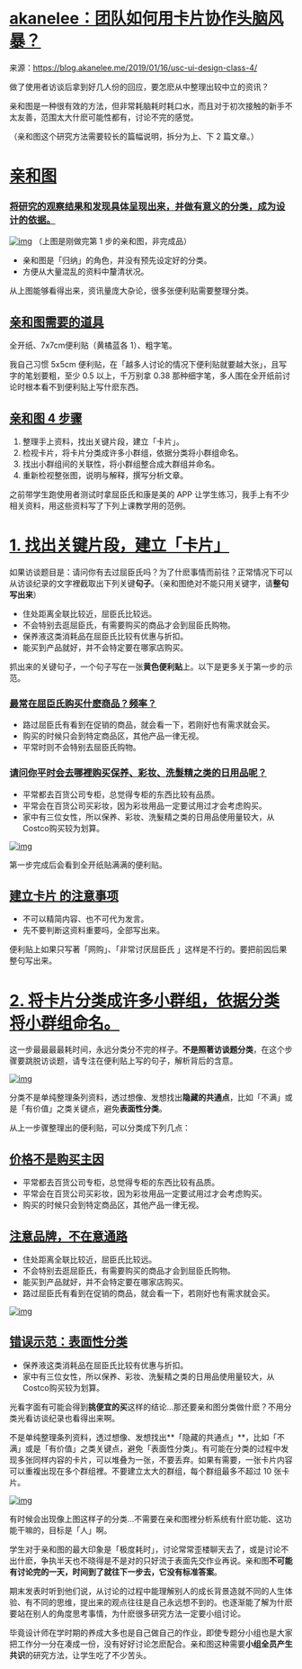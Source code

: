 # [akanelee：团队如何用卡片协作头脑风暴？](https://card.learnwritingthehardway.cn/#/chapter01/note22?id=akanelee%ef%bc%9a%e5%9b%a2%e9%98%9f%e5%a6%82%e4%bd%95%e7%94%a8%e5%8d%a1%e7%89%87%e5%8d%8f%e4%bd%9c%e5%a4%b4%e8%84%91%e9%a3%8e%e6%9a%b4%ef%bc%9f)

来源：<https://blog.akanelee.me/2019/01/16/usc-ui-design-class-4/>

做了使用者访谈后拿到好几人份的回应，要怎麽从中整理出较中立的资讯？

亲和图是一种很有效的方法，但非常耗脑耗时耗口水，而且对于初次接触的新手不太友善，范围太大什麽可能性都有，讨论不完的感觉。

（亲和图这个研究方法需要较长的篇幅说明，拆分为上、下 2 篇文章。）

# [亲和图](https://card.learnwritingthehardway.cn/#/chapter01/note22?id=%e4%ba%b2%e5%92%8c%e5%9b%be)

### [将研究的观察结果和发现具体呈现出来，并做有意义的分类，成为设计的依据。](https://card.learnwritingthehardway.cn/#/chapter01/note22?id=%e5%b0%86%e7%a0%94%e7%a9%b6%e7%9a%84%e8%a7%82%e5%af%9f%e7%bb%93%e6%9e%9c%e5%92%8c%e5%8f%91%e7%8e%b0%e5%85%b7%e4%bd%93%e5%91%88%e7%8e%b0%e5%87%ba%e6%9d%a5%ef%bc%8c%e5%b9%b6%e5%81%9a%e6%9c%89%e6%84%8f%e4%b9%89%e7%9a%84%e5%88%86%e7%b1%bb%ef%bc%8c%e6%88%90%e4%b8%ba%e8%ae%be%e8%ae%a1%e7%9a%84%e4%be%9d%e6%8d%ae%e3%80%82)

[![img](https://img.akanelee.me/20190116-1.jpg)](https://img.akanelee.me/20190116-1.jpg)
（上图是刚做完第 1 步的亲和图，非完成品）

- 亲和图是「归纳」的角色，并没有预先设定好的分类。
- 方便从大量混乱的资料中釐清状况。

从上图能够看得出来，资讯量庞大杂论，很多张便利贴需要整理分类。

## [亲和图需要的道具](https://card.learnwritingthehardway.cn/#/chapter01/note22?id=%e4%ba%b2%e5%92%8c%e5%9b%be%e9%9c%80%e8%a6%81%e7%9a%84%e9%81%93%e5%85%b7)

全开纸、7x7cm便利贴（黄橘蓝各 1）、粗字笔。

我自己习惯 5x5cm 便利贴，在「越多人讨论的情况下便利贴就要越大张」，且写字的笔划要粗，至少 0.5 以上，千万别拿 0.38 那种细字笔，多人围在全开纸前讨论时根本看不到便利贴上写什麽东西。

## [亲和图 4 步骤](https://card.learnwritingthehardway.cn/#/chapter01/note22?id=%e4%ba%b2%e5%92%8c%e5%9b%be-4-%e6%ad%a5%e9%aa%a4)

1. 整理手上资料，找出关键片段，建立「卡片」。
2. 检视卡片，将卡片分类成许多小群组，依据分类将小群组命名。
3. 找出小群组间的关联性，将小群组整合成大群组并命名。
4. 重新检视整张图，说明与解释，撰写分析文章。

之前带学生跑使用者测试时拿屈臣氏和康是美的 APP 让学生练习，我手上有不少相关资料，用这些资料写了下列上课教学用的范例。

# [1. 找出关键片段，建立「卡片」](https://card.learnwritingthehardway.cn/#/chapter01/note22?id=_1-%e6%89%be%e5%87%ba%e5%85%b3%e9%94%ae%e7%89%87%e6%ae%b5%ef%bc%8c%e5%bb%ba%e7%ab%8b%e3%80%8c%e5%8d%a1%e7%89%87%e3%80%8d)

如果访谈题目是：请问你有去过屈臣氏吗？为了什麽事情而前往？正常情况下可以从访谈纪录的文字裡截取出下列关键**句子**。（亲和图绝对不能只用关键字，请**整句写出来**）

- 住处距离全联比较近，屈臣氏比较远。
- 不会特别去逛屈臣氏，有需要购买的商品才会到屈臣氏购物。
- 保养液这类消耗品在屈臣氏比较有优惠与折扣。
- 能买到产品就好，并不会特定要在哪家店购买。

抓出来的关键句子，一个句子写在一张**黄色便利贴**上。以下是更多关于第一步的示范。

### [最常在屈臣氏购买什麽商品？频率？](https://card.learnwritingthehardway.cn/#/chapter01/note22?id=%e6%9c%80%e5%b8%b8%e5%9c%a8%e5%b1%88%e8%87%a3%e6%b0%8f%e8%b4%ad%e4%b9%b0%e4%bb%80%e9%ba%bd%e5%95%86%e5%93%81%ef%bc%9f%e9%a2%91%e7%8e%87%ef%bc%9f)

- 路过屈臣氏有看到在促销的商品，就会看一下，若刚好也有需求就会买。
- 购买的时候只会到特定商品区，其他产品一律无视。
- 平常时则不会特别去屈臣氏购物。

### [请问你平时会去哪裡购买保养、彩妆、洗髮精之类的日用品呢？](https://card.learnwritingthehardway.cn/#/chapter01/note22?id=%e8%af%b7%e9%97%ae%e4%bd%a0%e5%b9%b3%e6%97%b6%e4%bc%9a%e5%8e%bb%e5%93%aa%e8%a3%a1%e8%b4%ad%e4%b9%b0%e4%bf%9d%e5%85%bb%e3%80%81%e5%bd%a9%e5%a6%86%e3%80%81%e6%b4%97%e9%ab%ae%e7%b2%be%e4%b9%8b%e7%b1%bb%e7%9a%84%e6%97%a5%e7%94%a8%e5%93%81%e5%91%a2%ef%bc%9f)

- 平常都去百货公司专柜，总觉得专柜的东西比较有品质。
- 平常会在百货公司买彩妆，因为彩妆用品一定要试用过才会考虑购买。
- 家中有三位女性，所以保养、彩妆、洗髮精之类的日用品使用量较大，从Costco购买较为划算。

[![img](https://img.akanelee.me/20190116-2.jpg)](https://img.akanelee.me/20190116-2.jpg)

第一步完成后会看到全开纸贴满满的便利贴。

## [建立卡片 的注意事项](https://card.learnwritingthehardway.cn/#/chapter01/note22?id=%e5%bb%ba%e7%ab%8b%e5%8d%a1%e7%89%87-%e7%9a%84%e6%b3%a8%e6%84%8f%e4%ba%8b%e9%a1%b9)

- 不可以精简内容、也不可代为发言。
- 先不要判断这资料重要吗，全部写出来。

便利贴上如果只写著「网购」、「非常讨厌屈臣氏 」这样是不行的。要把前因后果整句写出来。

# [2. 将卡片分类成许多小群组，依据分类将小群组命名。](https://card.learnwritingthehardway.cn/#/chapter01/note22?id=_2-%e5%b0%86%e5%8d%a1%e7%89%87%e5%88%86%e7%b1%bb%e6%88%90%e8%ae%b8%e5%a4%9a%e5%b0%8f%e7%be%a4%e7%bb%84%ef%bc%8c%e4%be%9d%e6%8d%ae%e5%88%86%e7%b1%bb%e5%b0%86%e5%b0%8f%e7%be%a4%e7%bb%84%e5%91%bd%e5%90%8d%e3%80%82)

这一步最最最最耗时间，永远分类分不完的样子。**不是照著访谈题分类**，在这个步骤要跳脱访谈题，请专注在便利贴上写的句子，解析背后的含意。

[![img](https://img.akanelee.me/20190116-3.jpg)](https://img.akanelee.me/20190116-3.jpg)

分类不是单纯整理条列资料，透过想像、发想找出**隐藏的共通点**，比如「不满」或是「有价值」之类关键点，避免**表面性分类**。

从上一步骤整理出的便利贴，可以分类成下列几点：

## [价格不是购买主因](https://card.learnwritingthehardway.cn/#/chapter01/note22?id=%e4%bb%b7%e6%a0%bc%e4%b8%8d%e6%98%af%e8%b4%ad%e4%b9%b0%e4%b8%bb%e5%9b%a0)

- 平常都去百货公司专柜，总觉得专柜的东西比较有品质。
- 平常会在百货公司买彩妆，因为彩妆用品一定要试用过才会考虑购买。
- 购买的时候只会到特定商品区，其他产品一律无视。

## [注意品牌，不在意通路](https://card.learnwritingthehardway.cn/#/chapter01/note22?id=%e6%b3%a8%e6%84%8f%e5%93%81%e7%89%8c%ef%bc%8c%e4%b8%8d%e5%9c%a8%e6%84%8f%e9%80%9a%e8%b7%af)

- 住处距离全联比较近，屈臣氏比较远。
- 不会特别去逛屈臣氏，有需要购买的商品才会到屈臣氏购物。
- 能买到产品就好，并不会特定要在哪家店购买。
- 路过屈臣氏有看到在促销的商品，就会看一下，若刚好也有需求就会买。

[![img](https://img.akanelee.me/20190116-4.jpg)](https://img.akanelee.me/20190116-4.jpg)

## [错误示范：表面性分类](https://card.learnwritingthehardway.cn/#/chapter01/note22?id=%e9%94%99%e8%af%af%e7%a4%ba%e8%8c%83%ef%bc%9a%e8%a1%a8%e9%9d%a2%e6%80%a7%e5%88%86%e7%b1%bb)

- 保养液这类消耗品在屈臣氏比较有优惠与折扣。
- 家中有三位女性，所以保养、彩妆、洗髮精之类的日用品使用量较大，从Costco购买较为划算。

光看字面有可能会得到**挑便宜的买**这样的结论…那还要亲和图分类做什麽？不用分类光看访谈纪录也看得出来啊。

不是单纯整理条列资料，透过想像、发想找出**「隐藏的共通点」**，比如「不满」或是「有价值」之类关键点，避免「表面性分类」。有可能在分类的过程中发现多张同样内容的卡片，可以堆叠为一张，不要丢弃。如果有需要，一张卡片内容可以重複出现在多个群组裡。不要建立太大的群组，每个群组最多不超过 10 张卡片。

[![img](https://img.akanelee.me/20190116-5.jpg)](https://img.akanelee.me/20190116-5.jpg)

有时候会出现像上图这样子的分类…不需要在亲和图裡分析系统有什麽功能、这功能干嘛的，目标是「人」啊。

学生对于亲和图的最大印象是「极度耗时」，讨论常常歪楼聊天去了，或是讨论不出什麽，争执半天也不晓得是不是对的只好流于表面先交作业再说。亲和图**不可能有讨论完的一天，时间到了就往下一步去，它没有标准答案**。

期末发表时听到他们说，从讨论的过程中能理解别人的成长背景造就不同的人生体验、有不同的思维，提出来的观点往往是自己永远想不到的。也逐渐能了解为什麽要站在别人的角度思考事情，为什麽很多研究方法一定要小组讨论。

毕竟设计师在学时期的养成大多也是自己做自己的作业，即使专题分小组也是大家把工作分一分在凑成一份，没有好好讨论怎麽配合。亲和图这种需要**小组全员产生共识**的研究方法，让学生吃了不少苦头。



##
